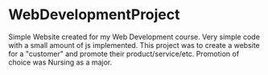 # WebDevelopmentProject
Simple Website created for my Web Development course. 
Very simple code with a small amount of js implemented.
This project was to create a website for a "customer" and promote
their product/service/etc. 
Promotion of choice was Nursing as a major.

